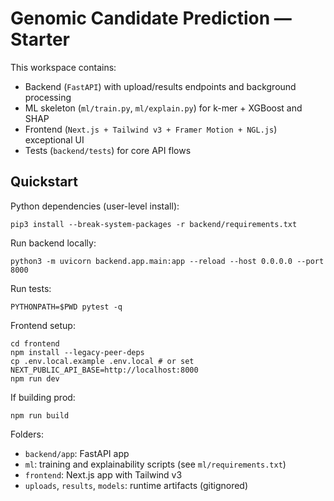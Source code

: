 # Genomic Candidate Prediction — Starter

This workspace contains:

- Backend (`FastAPI`) with upload/results endpoints and background processing
- ML skeleton (`ml/train.py`, `ml/explain.py`) for k-mer + XGBoost and SHAP
- Frontend (`Next.js + Tailwind v3 + Framer Motion + NGL.js`) exceptional UI
- Tests (`backend/tests`) for core API flows

## Quickstart

Python dependencies (user-level install):

```
pip3 install --break-system-packages -r backend/requirements.txt
```

Run backend locally:

```
python3 -m uvicorn backend.app.main:app --reload --host 0.0.0.0 --port 8000
```

Run tests:

```
PYTHONPATH=$PWD pytest -q
```

Frontend setup:

```
cd frontend
npm install --legacy-peer-deps
cp .env.local.example .env.local # or set NEXT_PUBLIC_API_BASE=http://localhost:8000
npm run dev
```

If building prod:

```
npm run build
```

Folders:

- `backend/app`: FastAPI app
- `ml`: training and explainability scripts (see `ml/requirements.txt`)
- `frontend`: Next.js app with Tailwind v3
- `uploads`, `results`, `models`: runtime artifacts (gitignored)
